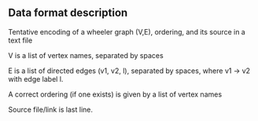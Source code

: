 ## Data format description

Tentative encoding of a wheeler graph (V,E), ordering, and its source in a text file

V is a list of vertex names, separated by spaces

E is a list of directed edges (v1, v2, l), separated by spaces, where v1 -> v2 with edge label l.

A correct ordering (if one exists) is given by a list of vertex names

Source file/link is last line.
